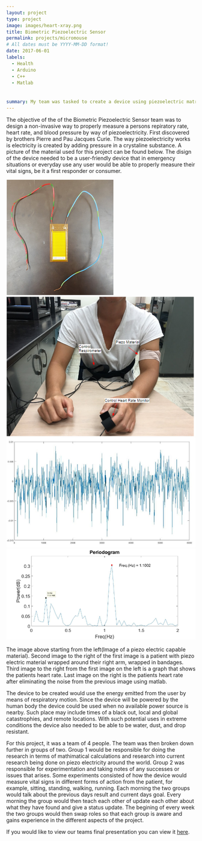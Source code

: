 ```yaml
---
layout: project
type: project
image: images/heart-xray.png
title: Biometric Piezoelectric Sensor
permalink: projects/micromouse
# All dates must be YYYY-MM-DD format!
date: 2017-06-01
labels:
  - Health
  - Arduino
  - C++
  - Matlab
 

summary: My team was tasked to create a device using piezoelectric matrials to read a persons respiratory rate, heart rate, and blood pressure.
---
```


The objective of the of the Biometric Piezoelectric Sensor team was to design a non-invasive way to properly measure a persons repiratory rate, heart rate, and blood pressure by way of piezoelectricity. First discovered by brothers Pierre and Pau Jacques Curie. The way piezoelectricity works is electricity is created by adding pressure in a crystaline substance. A picture of the material used for this project can be found below. The disign of the device needed to be a user-friendly device that in emergency situations or everyday use any user would be able to properly measure their vital signs, be it a first responder or consumer.

<div class="ui small rounded images">
  <img class="ui image" src="../images/Piezo.png">
  <img class="ui image" src="../images/Piezo-experiment.png">
  <img class="ui image" src="../images/piezo-heartrate-graph.png">
  <img class="ui image" src="../images/Picture1.png">
</div>

The image above starting from the left(Image of a piezo electric capable material). Second image to the right of the first image is a patient with piezo electric material wrapped around their right arm, wrapped in bandages. Third image to the right from the first image on the left is a graph that shows the patients heart rate. Last image on the right is the patients heart rate after eliminating the noise from the previous image using matlab.

The device to be created would use the energy emitted from the user by means of respiratory motion. Since the device will be powered by the human body the device could be used when no available power source is nearby. Such place may include times of a black out, local and global catastrophies, and remote locations. With such potential uses in extreme conditions the device also needed to be able to be water, dust, and drop resistant.

For this project, it was a team of 4 people. The team was then broken down further in groups of two. Group 1 would be responsible for doing the research in terms of mathimatical calculations and research into current research being done on piezo electricity around the world. Group 2 was responsible for experimentation and taking notes of any successes or issues that arises. Some experiments consisted of how the device would measure vital signs in different forms of action from the patient, for example, sitting, standing, walking, running. Each morning the two groups would talk about the previous days result and current days goal. Every morning the group would then teach each other of update each other about what they have found and give a status update. The begining of every week the two groups would then swap roles so that each group is aware and gains experience in the different aspects of the project. 


If you would like to view our teams final presentation you can view it [here](https://github.com/ryanv048/ryanv048.github.io/blob/master/Final%20Presentation%202019-10-09%2019_34_06.pdf).



